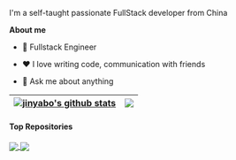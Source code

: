 I'm a self-taught passionate FullStack developer from China 

**About me**

- 💼 Fullstack Engineer

- ❤️ I love writing code, communication with friends

- 💬 Ask me about anything 

| <a href="https://github.com/jinyb09017/delayActionDemo"><img align="center" src="https://github-readme-stats.vercel.app/api?username=jinyb09017&show_icons=true&include_all_commits=true&theme=buefy&hide_border=true" alt="jinyabo's github stats" /></a> | <a href="https://github.com/jinyb09017/MutiImgLoader"><img align="center" src="https://github-readme-stats.vercel.app/api/top-langs/?username=jinyb09017&layout=compact&theme=buefy&hide_border=true" /></a> |
| ------------- | ------------- |

#### Top Repositories


<a href="https://github.com/jinyb09017/delayActionDemo">
  <img align="center" src="https://github-readme-stats.vercel.app/api/pin/?username=jinyb09017&repo=delayActionDemo&theme=buefy" />
</a>
<a href="https://github.com/jinyb09017/MutiImgLoader">
  <img align="center" src="https://github-readme-stats.vercel.app/api/pin/?username=jinyb09017&repo=MutiImgLoader&theme=buefy" />
</a>

<!--
**jinyb09017/jinyb09017** is a ✨ _special_ ✨ repository because its `README.md` (this file) appears on your GitHub profile.

### Hi there 👋

Here are some ideas to get you started:

- 🔭 I’m currently working on ...
- 🌱 I’m currently learning ...
- 👯 I’m looking to collaborate on ...
- 🤔 I’m looking for help with ...
- 💬 Ask me about ...
- 📫 How to reach me: ...
- 😄 Pronouns: ...
- ⚡ Fun fact: ...
-->
